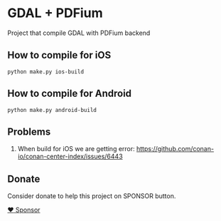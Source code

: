 # GDAL + PDFium

Project that compile GDAL with PDFium backend

## How to compile for iOS

```
python make.py ios-build
```

## How to compile for Android

```
python make.py android-build
```

## Problems

1. When build for iOS we are getting error: https://github.com/conan-io/conan-center-index/issues/6443


## Donate

Consider donate to help this project on SPONSOR button.

[:heart: Sponsor](https://github.com/sponsors/paulo-coutinho)

